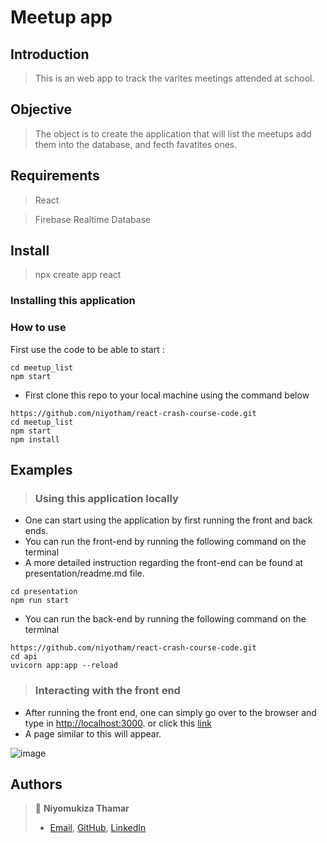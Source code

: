 # Meetup app

## Introduction

>This is an web app to track the varites meetings attended at school.


## Objective

> The object is to create the application that will list the meetups add them into the database, and fecth favatites ones. 

## Requirements

> React 

> Firebase Realtime Database



## Install

> npx create app react

### Installing this application

### How to use
First use the code to be able to start : 
``` npx create-react-app meetup_list
cd meetup_list
npm start

```

- First clone this repo to your local machine using the command below

```
https://github.com/niyotham/react-crash-course-code.git
cd meetup_list
npm start
npm install
```

## Examples

> ### Using this application locally

- One can start using the application by first running the front and back ends.
- You can run the front-end by running the following command on the terminal
- A more detailed instruction regarding the front-end can be found at presentation/readme.md file.

```
cd presentation
npm run start
```

- You can run the back-end by running the following command on the terminal

```
https://github.com/niyotham/react-crash-course-code.git
cd api
uvicorn app:app --reload
```

> ### Interacting with the front end

- After running the front end, one can simply go over to the browser and type in [http://localhost:3000](http://localhost:3000). or click this [link](http://localhost:3000)
- A page similar to this will appear.

![image](https://github.com/niyotham/react-crash-course-code/blob/main/screnshoots/List%20of%20meetups%20page.png)



## Authors



> 👤 **Niyomukiza Thamar**
>
> - [Email](mailto:thamarniyo@gmail.com), [GitHub](https://github.com/niyotham), [LinkedIn](https://www.linkedin.com/in/thamar-niyomukiza-230959125/)

